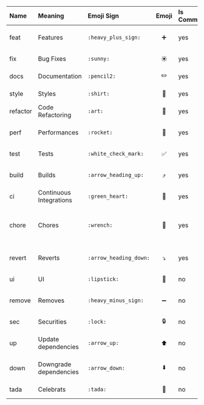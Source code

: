 
| Name     | Meaning                 | Emoji Sign             | Emoji                | Is Commitizen? | Description                                            |
| :------- | :---------------------- | :--------------------- | :------------------: | :------------- | :----------------------------------------------------- |
| feat     | Features                | `:heavy_plus_sign:`    | :heavy_plus_sign:    | yes            | when implementing function                             |
| fix      | Bug Fixes               | `:sunny:`              | :sunny:              | yes            | when fixing a bug                                      |
| docs     | Documentation           | `:pencil2:`            | :pencil2:            | yes            | when writing docs                                      |
| style    | Styles                  | `:shirt:`              | :shirt:              | yes            | when change coding style                               |
| refactor | Code Refactoring        | `:art:`                | :art:                | yes            | when refactoring                                       |
| perf     | Performances            | `:rocket:`             | :rocket:             | yes            | when improving performance                             |
| test     | Tests                   | `:white_check_mark:`   | :white_check_mark:   | yes            | when adding tests                                      |
| build    | Builds                  | `:arrow_heading_up:`   | :arrow_heading_up:   | yes            | when changes build system                              |
| ci       | Continuous Integrations | `:green_heart:`        | :green_heart:        | yes            | when change the CI build                               |
| chore    | Chores                  | `:wrench:`             | :wrench:             | yes            | when change other that don't modify code or test files |
| revert   | Reverts                 | `:arrow_heading_down:` | :arrow_heading_down: | yes            | when reverts a previous commit                         |
| ui       | UI                      | `:lipstick:`           | :lipstick:           | no             | when change UI                                         |
| remove   | Removes                 | `:heavy_minus_sign:`   | :heavy_minus_sign:   | no             | when removing function                                 |
| sec      | Securities              | `:lock:`               | :lock:               | no             | when dealing with security                             |
| up       | Update dependencies     | `:arrow_up:`           | :arrow_up:           | no             | when upgrading dependencies                            |
| down     | Downgrade dependencies  | `:arrow_down:`         | :arrow_down:         | no             | when downgrading dependencies                          |
| tada     | Celebrats               | `:tada:`               | :tada:               | no             | when celebrating                                       |
